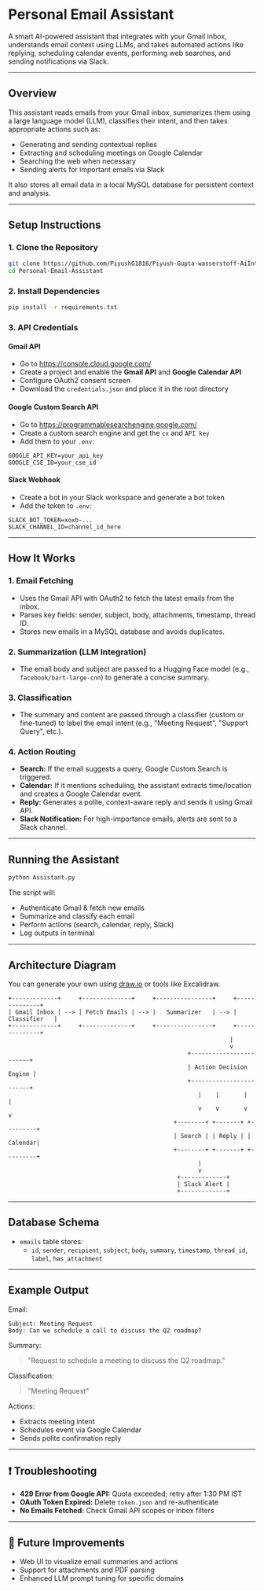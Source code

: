 # Personal Email Assistant

A smart AI-powered assistant that integrates with your Gmail inbox, understands email context using LLMs, and takes automated actions like replying, scheduling calendar events, performing web searches, and sending notifications via Slack.

---

## Overview

This assistant reads emails from your Gmail inbox, summarizes them using a large language model (LLM), classifies their intent, and then takes appropriate actions such as:
- Generating and sending contextual replies
- Extracting and scheduling meetings on Google Calendar
- Searching the web when necessary
- Sending alerts for important emails via Slack

It also stores all email data in a local MySQL database for persistent context and analysis.

---

## Setup Instructions

### 1. Clone the Repository
```bash
git clone https://github.com/PiyushG1816/Piyush-Gupta-wasserstoff-AiInternTask.git
cd Personal-Email-Assistant
```

### 2. Install Dependencies
```bash
pip install -r requirements.txt
```

### 3. API Credentials

#### Gmail API
- Go to https://console.cloud.google.com/
- Create a project and enable the **Gmail API** and **Google Calendar API**
- Configure OAuth2 consent screen
- Download the `credentials.json` and place it in the root directory

#### Google Custom Search API
- Go to https://programmablesearchengine.google.com/
- Create a custom search engine and get the `cx` and `API key`
- Add them to your `.env`:
```env
GOOGLE_API_KEY=your_api_key
GOOGLE_CSE_ID=your_cse_id
```

#### Slack Webhook
- Create a bot in your Slack workspace and generate a bot token
- Add the token to `.env`:
```env
SLACK_BOT_TOKEN=xoxb-...
SLACK_CHANNEL_ID=channel_id_here
```

---

## How It Works

### 1. Email Fetching
- Uses the Gmail API with OAuth2 to fetch the latest emails from the inbox.
- Parses key fields: sender, subject, body, attachments, timestamp, thread ID.
- Stores new emails in a MySQL database and avoids duplicates.

### 2. Summarization (LLM Integration)
- The email body and subject are passed to a Hugging Face model (e.g., `facebook/bart-large-cnn`) to generate a concise summary.

### 3. Classification
- The summary and content are passed through a classifier (custom or fine-tuned) to label the email intent (e.g., "Meeting Request", "Support Query", etc.).

### 4. Action Routing
- **Search:** If the email suggests a query, Google Custom Search is triggered.
- **Calendar:** If it mentions scheduling, the assistant extracts time/location and creates a Google Calendar event.
- **Reply:** Generates a polite, context-aware reply and sends it using Gmail API.
- **Slack Notification:** For high-importance emails, alerts are sent to a Slack channel.

---

## Running the Assistant

```bash
python Assistant.py
```

The script will:
- Authenticate Gmail & fetch new emails
- Summarize and classify each email
- Perform actions (search, calendar, reply, Slack)
- Log outputs in terminal

---

## Architecture Diagram

You can generate your own using [draw.io](https://draw.io) or tools like Excalidraw.

```
+-------------+     +--------------+     +----------------+     +--------------+
| Gmail Inbox | --> | Fetch Emails | --> |   Summarizer   | --> | Classifier   |
+-------------+     +--------------+     +----------------+     +--------------+
                                                               |
                                                               v
                                                   +------------------------+
                                                   | Action Decision Engine |
                                                   +------------------------+
                                                      |    |       |       |
                                                      v    v       v       v
                                               +--------+ +-------+ +---------+
                                               | Search | | Reply | | Calendar|
                                               +--------+ +-------+ +---------+
                                                      |
                                                      v
                                                +-------------+
                                                | Slack Alert |
                                                +-------------+
```

---

## Database Schema

- `emails` table stores:
  - `id`, `sender`, `recipient`, `subject`, `body`, `summary`, `timestamp`, `thread_id`, `label`, `has_attachment`

---

## Example Output

Email:
```
Subject: Meeting Request
Body: Can we schedule a call to discuss the Q2 roadmap?
```

Summary:
> "Request to schedule a meeting to discuss the Q2 roadmap."

Classification:
> "Meeting Request"

Actions:
- Extracts meeting intent
- Schedules event via Google Calendar
- Sends polite confirmation reply

---

## ❗ Troubleshooting

- **429 Error from Google API:** Quota exceeded; retry after 1:30 PM IST
- **OAuth Token Expired:** Delete `token.json` and re-authenticate
- **No Emails Fetched:** Check Gmail API scopes or inbox filters

---

## 📌 Future Improvements
- Web UI to visualize email summaries and actions
- Support for attachments and PDF parsing
- Enhanced LLM prompt tuning for specific domains



